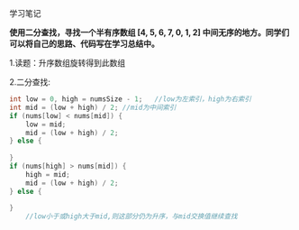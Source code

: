 学习笔记

**使用二分查找，寻找一个半有序数组 [4, 5, 6, 7, 0, 1, 2] 中间无序的地方。同学们可以将自己的思路、代码写在学习总结中。**

1.读题：升序数组旋转得到此数组

2.二分查找:

```c
int low = 0, high = numsSize - 1;	//low为左索引，high为右索引
int mid = (low + high) / 2;	//mid为中间索引
if (nums[low] < nums[mid]) {
    low = mid;
    mid = (low + high) / 2;
} else {
    
}
if (nums[high] > nums[mid]) {
    high = mid;
    mid = (low + high) / 2;
} else {
    
}
    //low小于或high大于mid,则这部分仍为升序，与mid交换值继续查找
```



